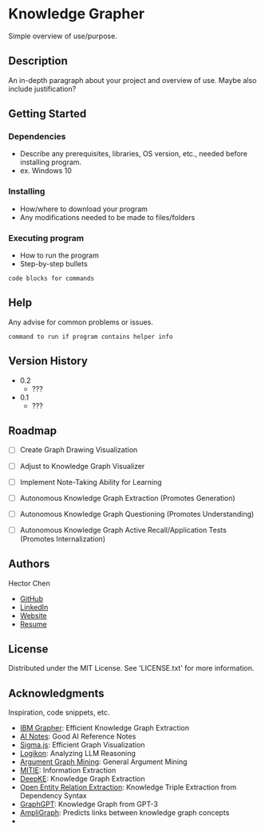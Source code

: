 # Knowledge Grapher

Simple overview of use/purpose.

## Description

An in-depth paragraph about your project and overview of use.
Maybe also include justification?

## Getting Started

### Dependencies

* Describe any prerequisites, libraries, OS version, etc., needed before installing program.
* ex. Windows 10

### Installing

* How/where to download your program
* Any modifications needed to be made to files/folders

### Executing program

* How to run the program
* Step-by-step bullets
```
code blocks for commands
```

## Help

Any advise for common problems or issues.
```
command to run if program contains helper info
```

## Version History

* 0.2
    * ???
* 0.1
    * ???

## Roadmap

- [ ] Create Graph Drawing Visualization
- [ ] Adjust to Knowledge Graph Visualizer
- [ ] Implement Note-Taking Ability for Learning
- [ ] Autonomous Knowledge Graph Extraction (Promotes Generation)
- [ ] Autonomous Knowledge Graph Questioning (Promotes Understanding)
- [ ] Autonomous Knowledge Graph Active Recall/Application Tests (Promotes Internalization)


## Authors

Hector Chen
* [GitHub](https://github.com/enahtem)
* [LinkedIn](https://www.linkedin.com/in/hector-chen-b607772a8/)
* [Website](https://enahtem.github.io/)
* [Resume](https://github.com/enahtem/resume)

## License

Distributed under the MIT License. See 'LICENSE.txt' for more information.

## Acknowledgments

Inspiration, code snippets, etc.
* [IBM Grapher](https://github.com/IBM/Grapher): Efficient Knowledge Graph Extraction
* [AI Notes](https://github.com/brylevkirill/notes): Good AI Reference Notes
* [Sigma.js](https://github.com/jacomyal/sigma.js): Efficient Graph Visualization
* [Logikon](https://github.com/logikon-ai/logikon): Analyzing LLM Reasoning
* [Argument Graph Mining](https://github.com/recap-utr/argument-graph-mining): General Argument Mining
* [MITIE](https://github.com/mit-nlp/MITIE): Information Extraction
* [DeepKE](https://github.com/zjunlp/DeepKE): Knowledge Graph Extraction
* [Open Entity Relation Extraction](https://github.com/lemonhu/open-entity-relation-extraction/tree/master): Knowledge Triple Extraction from Dependency Syntax
* [GraphGPT](https://github.com/varunshenoy/GraphGPT): Knowledge Graph from GPT-3
* [AmpliGraph](https://github.com/Accenture/AmpliGraph): Predicts links between knowledge graph concepts
* 